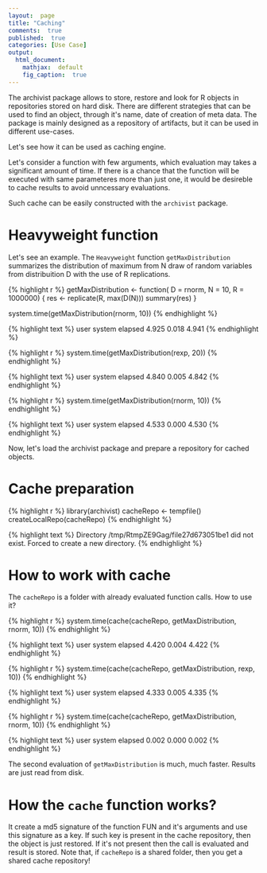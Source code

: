 ```yaml
---
layout:  page
title: "Caching"
comments:  true
published:  true
categories: [Use Case]
output:
  html_document:
    mathjax:  default
    fig_caption:  true
---
```



The archivist package allows to store, restore and look for R objects in repositories stored on hard disk. There are different strategies that can be used to find an object, through it's name, date of creation of meta data. The package is mainly designed as a repository of artifacts, but it can be used in different use-cases.

Let's see how it can be used as caching engine.

Let's consider a function with few arguments, which evaluation may takes a significant amount of time. If there is a chance that the function will be executed with same parameteres more than just one, it would be desireble to cache results to avoid unncessary evaluations.

Such cache can be easily constructed with the `archivist` package.

# Heavyweight function

Let's see an example. The `Heavyweight` function `getMaxDistribution` summarizes the distribution of maximum from N draw of random variables from distribuition D with the use of R replications.


{% highlight r %}
getMaxDistribution <- function(
	D = rnorm, 
	N = 10,
	R = 1000000) {
	res <- replicate(R, max(D(N)))
  summary(res)
}

system.time(getMaxDistribution(rnorm, 10))
{% endhighlight %}



{% highlight text %}
   user  system elapsed 
  4.925   0.018   4.941 
{% endhighlight %}



{% highlight r %}
system.time(getMaxDistribution(rexp, 20))
{% endhighlight %}



{% highlight text %}
   user  system elapsed 
  4.840   0.005   4.842 
{% endhighlight %}



{% highlight r %}
system.time(getMaxDistribution(rnorm, 10))
{% endhighlight %}



{% highlight text %}
   user  system elapsed 
  4.533   0.000   4.530 
{% endhighlight %}

Now, let's load the archivist package and prepare a repository for cached objects.

# Cache preparation

{% highlight r %}
library(archivist)
cacheRepo <- tempfile()
createLocalRepo(cacheRepo)
{% endhighlight %}



{% highlight text %}
Directory /tmp/RtmpZE9Gag/file27d673051be1 did not exist. Forced to create a new directory.
{% endhighlight %}

# How to work with cache

The `cacheRepo` is a folder with already evaluated function calls. 
How to use it?


{% highlight r %}
system.time(cache(cacheRepo, getMaxDistribution, rnorm, 10))
{% endhighlight %}



{% highlight text %}
   user  system elapsed 
  4.420   0.004   4.422 
{% endhighlight %}



{% highlight r %}
system.time(cache(cacheRepo, getMaxDistribution, rexp, 10))
{% endhighlight %}



{% highlight text %}
   user  system elapsed 
  4.333   0.005   4.335 
{% endhighlight %}



{% highlight r %}
system.time(cache(cacheRepo, getMaxDistribution, rnorm, 10))
{% endhighlight %}



{% highlight text %}
   user  system elapsed 
  0.002   0.000   0.002 
{% endhighlight %}

The second evaluation of `getMaxDistribution` is much, much faster. Results are just read from disk.

# How the `cache` function works?

It create a md5 signature of the function FUN and it's arguments and use this signature as a key.
If such key is present in the cache repository, then the object is just restored.
If it's not present then the call is evaluated and result is stored.
Note that, if `cacheRepo` is a shared folder, then you get a shared cache repository!
